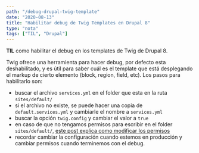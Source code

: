 ```yaml
---
path: "/debug-drupal-twig-template"
date: "2020-08-13"
title: "Habilitar debug de Twig Templates en Drupal 8"
type: "nota"
tags: ["TIL", "Drupal"]
---
```


**TIL** como habilitar el debug en los templates de Twig de Drupal 8.

Twig ofrece una herramienta para hacer debug, por defecto esta deshabilitado, y es &uacute;til para saber cu&aacute;l es el template que est&aacute; desplegando el markup de cierto elemento (block, region, field, etc). Los pasos para habilitarlo son:

- buscar el archivo `services.yml` en el folder que esta en la ruta `sites/default/`
- si el archivo no existe, se puede hacer una copia de `default.services.yml` y cambiarle el nombre a `services.yml`
- buscar la opci&oacute;n `twig.config` y cambiar el valor a `true`
- en caso de que no tengamos permisos para escribir en el folder `sites/default/`, [este post explica como modificar los permisos](https://www.pluralsight.com/blog/it-ops/linux-file-permissions)
- recordar cambiar la configuraci&oacute;n cuando estemos en producci&oacute;n y cambiar permisos cuando terminemos con el debug.
